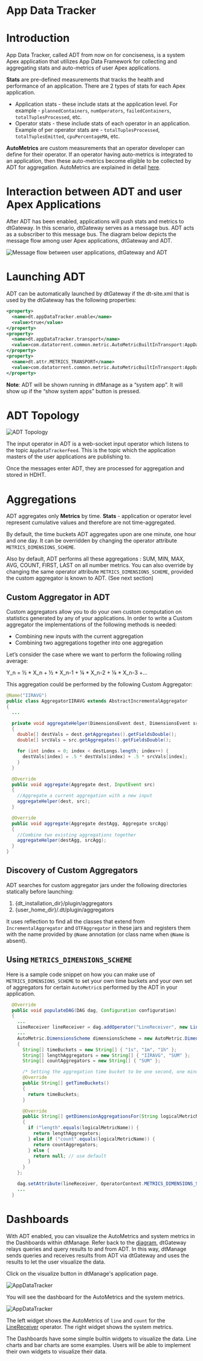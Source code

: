 App Data Tracker
================

# Introduction
App Data Tracker, called ADT from now on for conciseness, is a system Apex application that utilizes App Data Framework for collecting and aggregating stats and auto-metrics of user Apex applications.

**Stats** are pre-defined measurements that tracks the health and performance of an application. There are 2 types of stats for each Apex application.
* Application stats - these include stats at the application level. For example - `plannedContainers`, `numOperators`, `failedContainers`, `totalTuplesProcessed`, etc.
* Operator stats - these include stats of each operator in an application. Example of per operator stats are - `totalTuplesProcessed`, `totalTuplesEmitted`, `cpuPercentageMA`, etc.

**AutoMetrics** are custom measurements that an operator developer can define for their operator. If an operator having auto-metrics is integrated to an application, then these auto-metrics become eligible
to be collected by ADT for aggregation. AutoMetrics are explained in detail [here](http://apex.apache.org/docs/apex/autometrics/).

# Interaction between ADT and user Apex Applications

After ADT has been enabled, applications will push stats and metrics to dtGateway. In this scenario, dtGateway serves as a message bus. ADT acts as a
subscriber to this message bus. The diagram below depicts the message flow among user Apex applications, dtGateway and ADT.

<a name="dtGateway-adt"></a>![Message flow between user applications, dtGateway and ADT](images/adt/adt.png)

# Launching ADT

ADT can be automatically launched by dtGateway if the dt-site.xml that is used by the dtGateway has the following properties:

```xml
<property>
  <name>dt.appDataTracker.enable</name>
  <value>true</value>
</property>
<property>
  <name>dt.appDataTracker.transport</name>
  <value>com.datatorrent.common.metric.AutoMetricBuiltInTransport:AppDataTrackerFeed</value>
</property>
<property>
  <name>dt.attr.METRICS_TRANSPORT</name>
  <value>com.datatorrent.common.metric.AutoMetricBuiltInTransport:AppDataTrackerFeed</value>
</property>
```

 **Note**: ADT will be shown running in dtManage as a “system app”.  It will show up if the “show system apps” button is pressed.

# ADT Topology

![ADT Topology](images/adt/adt_topology.png)

The input operator in ADT is a web-socket input operator which listens to the topic `AppDataTrackerFeed`. This is the topic which the
application masters of the user applications are publishing to.

Once the messages enter ADT, they are processed for aggregation and stored in HDHT.

# Aggregations

ADT aggregates only **Metrics** by time. **Stats** - application or operator level represent cumulative values and therefore are not time-aggregated.

By default, the time buckets ADT aggregates upon are one minute, one hour and one day. It can be overridden by changing the operator attribute `METRICS_DIMENSIONS_SCHEME`.

Also by default, ADT performs all these aggregations : SUM, MIN, MAX, AVG, COUNT, FIRST, LAST on all number metrics.  You can also override by changing the same operator attribute `METRICS_DIMENSIONS_SCHEME`, provided the custom aggregator is known to ADT.  (See next section)

## Custom Aggregator in ADT
Custom aggregators allow you to do your own custom computation on statistics generated by any of your applications. In order to write a Custom aggregator the implementations of the
following methods is needed:

* Combining new inputs with the current aggregation
* Combining two aggregations together into one aggregation

Let’s consider the case where we want to perform the following rolling average:

Y_n = ½ * X_n + ½ * X_n-1 + ¼ * X_n-2 + ⅛ * X_n-3 +...

This aggregation could be performed by the following Custom Aggregator:

```java
@Name("IIRAVG")
public class AggregatorIIRAVG extends AbstractIncrementalAggregator
{
  ...

  private void aggregateHelper(DimensionsEvent dest, DimensionsEvent src)
  {
    double[] destVals = dest.getAggregates().getFieldsDouble();
    double[] srcVals = src.getAggregates().getFieldsDouble();

    for (int index = 0; index < destLongs.length; index++) {
      destVals[index] = .5 * destVals[index] + .5 * srcVals[index];
    }
  }

  @Override
  public void aggregate(Aggregate dest, InputEvent src)
  {
    //Aggregate a current aggregation with a new input
    aggregateHelper(dest, src);
  }

  @Override
  public void aggregate(Aggregate destAgg, Aggregate srcAgg)
  {
    //Combine two existing aggregations together
    aggregateHelper(destAgg, srcAgg);
  }
}
```

## Discovery of Custom Aggregators
ADT searches for custom aggregator jars under the following directories statically before launching:

1. {dt\_installation\_dir}/plugin/aggregators
2. {user\_home\_dir}/.dt/plugin/aggregators

It uses reflection to find all the classes that extend from `IncrementalAggregator` and `OTFAggregator` in these jars and registers them with the name provided by `@Name` annotation (or class name when `@Name` is absent).

## Using `METRICS_DIMENSIONS_SCHEME`

Here is a sample code snippet on how you can make use of `METRICS_DIMENSIONS_SCHEME` to set your own time buckets and your own set of aggregators for certain `AutoMetric`s performed by the ADT in your application.

```java
  @Override
  public void populateDAG(DAG dag, Configuration configuration)
  {
    ...
    LineReceiver lineReceiver = dag.addOperator("LineReceiver", new LineReceiver());
    ...
    AutoMetric.DimensionsScheme dimensionsScheme = new AutoMetric.DimensionsScheme()
    {
      String[] timeBuckets = new String[] { "1s", "1m", "1h" };
      String[] lengthAggregators = new String[] { "IIRAVG", "SUM" };
      String[] countAggregators = new String[] { "SUM" };

      /* Setting the aggregation time bucket to be one second, one minute and one hour */
      @Override
      public String[] getTimeBuckets()
      {
        return timeBuckets;
      }

      @Override
      public String[] getDimensionAggregationsFor(String logicalMetricName)
      {
        if ("length".equals(logicalMetricName)) {
          return lengthAggregators;
        } else if ("count".equals(logicalMetricName)) {
          return countAggregators;
        } else {
          return null; // use default
        }
      }
    };

    dag.setAttribute(lineReceiver, OperatorContext.METRICS_DIMENSIONS_SCHEME, dimensionsScheme);
    ...
  }
```


# Dashboards
With ADT enabled, you can visualize the AutoMetrics and system metrics in the Dashboards within dtManage.   Refer back to the [diagram](#dtGateway-adt), dtGateway relays queries and query results to and from ADT.  In this way, dtManage sends queries and receives results from ADT via dtGateway and uses the results to let the user visualize the data.

Click on the visualize button in dtManage's application page.

![AppDataTracker](images/adt/visualize.png)

You will see the dashboard for the AutoMetrics and the system metrics.

![AppDataTracker](images/adt/dashboard.png)

The left widget shows the AutoMetrics of `line` and `count` for the [LineReceiver](http://apex.apache.org/docs/apex/autometrics/#lineReceiver) operator.  The right widget shows the system metrics.

The Dashboards have some simple builtin widgets to visualize the data.  Line charts and bar charts are some examples.
Users will be able to implement their own widgets to visualize their data.


